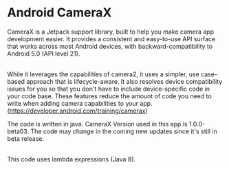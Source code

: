 # Android CameraX
CameraX is a Jetpack support library, built to help you make camera app development easier. It provides a consistent and easy-to-use API surface that works across most Android devices, with backward-compatibility to Android 5.0 (API level 21). <br /><br />

While it leverages the capabilities of camera2, it uses a simpler, use case-based approach that is lifecycle-aware. It also resolves device compatibility issues for you so that you don't have to include device-specific code in your code base. These features reduce the amount of code you need to write when adding camera capabilities to your app.<br />(https://developer.android.com/training/camerax)

The code is written in java.
CameraX Version used in this app is 1.0.0-beta03. The code may change in the coming new updates since it's still in beta release. <br /><br />

This code uses lambda expressions (Java 8).
